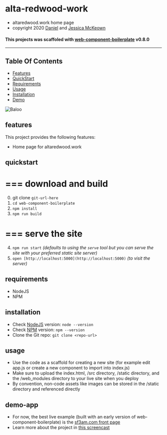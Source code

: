  
 # alta-redwood-work

 * altaredwood.work home page
 * copyright 2020 [Daniel](https://danieljmckeown.com) and [Jessica McKeown](http://jessmckeown.com)


 #### This projects was scaffoled with [web-component-boilerplate](https://web-component-boilerplate.pacificio.com) v0.8.0

 ---

## Table Of Contents
- [Features](#features)
- [QuickStart](#quickstart)
- [Requirements](#requirements)
- [Usage](#usage)
- [Installation](#installation)
- [Demo](#demo-app)

![Baloo](./static/img/Baloo.jpg)

## features
This project provides the following features:
- Home page for altaredwood.work

## quickstart

===
download and build
===

0. git clone `git-url-here`
1. `cd web-component-boilerplate`
2. `npm install`
3. `npm run build`

===
serve the site
===

4. `npm run start` *(defaults to using the `serve` tool but you can serve the site with your preferred static site server)*
5. `open [http://localhost:5000](http://localhost:5000)` *(to visit the server)*

## requirements
- NodeJS
- NPM

## installation
- Check [NodeJS](https://nodejs.org/en/) version: `node --version`
- Check [NPM](https://www.npmjs.com/) version: `npm --version`
- Clone the Git repo: `git clone <repo-url>`

## usage
- Use the code as a scaffold for creating a new site (for example edit app.js or create a new component to import into index.js)
- Make sure to upload the index.html, /src directory, /static directory, and the /web_modules directory to your live site when you deploy
- By convention, non-code assets like images can be stored in the /static directory and referenced directly

## demo-app
- For now, the best live example (built with an early version of web-component-boilerplate) is the [sf3am.com front page](https://sf3am.com)
- Learn more about the project in [this screencast](https://www.youtube.com/watch?v=lcvIB6ryddE)
